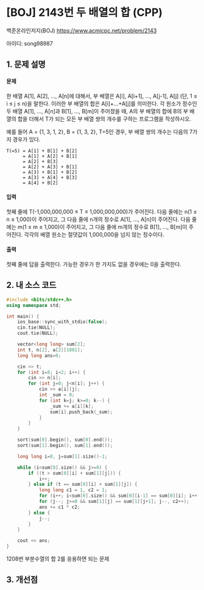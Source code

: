 # [BOJ] 2143번 두 배열의 합 (CPP)


백준온라인저지(BOJ) https://www.acmicpc.net/problem/2143


아이디: song98987


## 1. 문제 설명

#### 문제
한 배열 A[1], A[2], …, A[n]에 대해서, 부 배열은 A[i], A[i+1], …, A[j-1], A[j] (단, 1 ≤ i ≤ j ≤ n)을 말한다. 이러한 부 배열의 합은 A[i]+…+A[j]를 의미한다. 각 원소가 정수인 두 배열 A[1], …, A[n]과 B[1], …, B[m]이 주어졌을 때, A의 부 배열의 합에 B의 부 배열의 합을 더해서 T가 되는 모든 부 배열 쌍의 개수를 구하는 프로그램을 작성하시오.

예를 들어 A = {1, 3, 1, 2}, B = {1, 3, 2}, T=5인 경우, 부 배열 쌍의 개수는 다음의 7가지 경우가 있다.
```
T(=5) = A[1] + B[1] + B[2]
      = A[1] + A[2] + B[1]
      = A[2] + B[3]
      = A[2] + A[3] + B[1]
      = A[3] + B[1] + B[2]
      = A[3] + A[4] + B[3]
      = A[4] + B[2] 
```

#### 입력
첫째 줄에 T(-1,000,000,000 ≤ T ≤ 1,000,000,000)가 주어진다. 다음 줄에는 n(1 ≤ n ≤ 1,000)이 주어지고, 그 다음 줄에 n개의 정수로 A[1], …, A[n]이 주어진다. 다음 줄에는 m(1 ≤ m ≤ 1,000)이 주어지고, 그 다음 줄에 m개의 정수로 B[1], …, B[m]이 주어진다. 각각의 배열 원소는 절댓값이 1,000,000을 넘지 않는 정수이다.

#### 출력
첫째 줄에 답을 출력한다. 가능한 경우가 한 가지도 없을 경우에는 0을 출력한다.

## 2. 내 소스 코드

```c++
#include <bits/stdc++.h>
using namespace std;

int main() {
    ios_base::sync_with_stdio(false);
    cin.tie(NULL);
    cout.tie(NULL);

    vector<long long> sum[2];
    int t, n[2], a[2][1001];
    long long ans=0;

    cin >> t;
    for (int i=0; i<2; i++) {
        cin >> n[i];
        for (int j=0; j<n[i]; j++) {
            cin >> a[i][j];
            int _sum = 0;
            for (int k=j; k>=0; k--) {
                _sum += a[i][k];
                sum[i].push_back(_sum);
            }
        }
    }

    sort(sum[0].begin(), sum[0].end());
    sort(sum[1].begin(), sum[1].end());

    long long i=0, j=sum[1].size()-1;

    while (i<sum[0].size() && j>=0) {
        if ((t > sum[0][i] + sum[1][j])) {
            i++;
        } else if (t == sum[0][i] + sum[1][j]) {
            long long c1 = 1, c2 = 1;
            for (i++; i<sum[0].size() && sum[0][i-1] == sum[0][i]; i++, c1++);
            for (j--; j>=0 && sum[1][j] == sum[1][j+1]; j--, c2++);
            ans += c1 * c2;
        } else {
            j--;
        }
    }

    cout << ans;
}
```

1208번 부분수열의 합 2를 응용하면 되는 문제

## 3. 개선점

